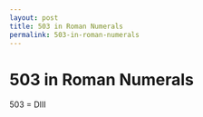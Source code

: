 ```yaml
---
layout: post
title: 503 in Roman Numerals
permalink: 503-in-roman-numerals
---
```


# 503 in Roman Numerals

503 = DIII
